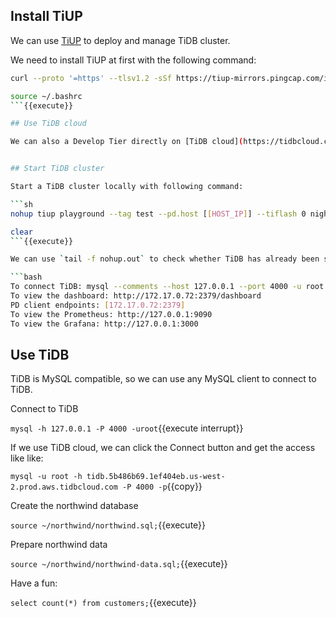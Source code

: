## Install TiUP

We can use [TiUP](https://github.com/pingcap/tiup) to deploy and manage TiDB cluster. 

We need to install TiUP at first with the following command:

```sh
curl --proto '=https' --tlsv1.2 -sSf https://tiup-mirrors.pingcap.com/install.sh | sh

source ~/.bashrc
```{{execute}}

## Use TiDB cloud

We can also a Develop Tier directly on [TiDB cloud](https://tidbcloud.com/) directly. 


## Start TiDB cluster

Start a TiDB cluster locally with following command:

```sh
nohup tiup playground --tag test --pd.host [[HOST_IP]] --tiflash 0 nightly 2>&1 &

clear
```{{execute}}

We can use `tail -f nohup.out` to check whether TiDB has already been started or not. If we see the following sentenses, we can go on:

```bash
To connect TiDB: mysql --comments --host 127.0.0.1 --port 4000 -u root -p (no password)
To view the dashboard: http://172.17.0.72:2379/dashboard
PD client endpoints: [172.17.0.72:2379]
To view the Prometheus: http://127.0.0.1:9090
To view the Grafana: http://127.0.0.1:3000
```

## Use TiDB

TiDB is MySQL compatible, so we can use any MySQL client to connect to TiDB. 


Connect to TiDB

`mysql -h 127.0.0.1 -P 4000 -uroot`{{execute interrupt}}


If we use TiDB cloud, we can click the Connect button and get the access like like:
 
`mysql -u root -h tidb.5b486b69.1ef404eb.us-west-2.prod.aws.tidbcloud.com -P 4000 -p`{{copy}}

Create the northwind database

`source ~/northwind/northwind.sql;`{{execute}}

Prepare northwind data

`source ~/northwind/northwind-data.sql;`{{execute}}

Have a fun:

`select count(*) from customers;`{{execute}}